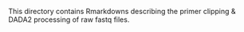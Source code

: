 This directory contains Rmarkdowns describing the primer clipping & DADA2 processing of raw fastq files.
